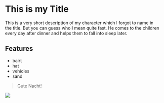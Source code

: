 # This is my Title
This is a very short description of my character which I forgot to name in the title. But you can guess who I mean quite fast. He comes to the children every day after dinner and helps them to fall into sleep later.

## Features
* bairt
* hat
* vehicles
* sand

> Gute Nacht!

<img src="https://cache.pressmailing.net/thumbnail/story_big/ce5d950b-e3c9-48fd-a83a-1f6e850f81f0/-unser-sandm-nnchen-wird-60-start-ins-jubil-umsjahr"/>